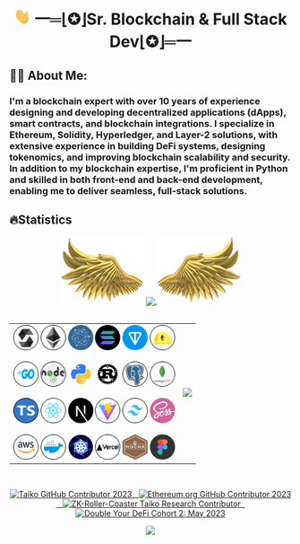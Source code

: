 <h1 align="center"><img height="30" width="30" src="./assets/image/Hi.gif"/> 一═⌊✪⌋Sr. Blockchain & Full Stack Dev⌊✪⌋═一
</h1>
<!-- <img src="https://readme-typing-svg.herokuapp.com?color=%23C8BE25&size=30&vCenter=true&width=1000&lines=👋+Full+Stack+Developer+Senior+Blockchain+Engineer;"> -->

## 👨‍💻 About Me:

### I'm a blockchain expert with over 10 years of experience designing and developing decentralized applications (dApps), smart contracts, and blockchain integrations. I specialize in Ethereum, Solidity, Hyperledger, and Layer-2 solutions, with extensive experience in building DeFi systems, designing tokenomics, and improving blockchain scalability and security.<br> In addition to my blockchain expertise, I'm proficient in Python and skilled in both front-end and back-end development, enabling me to deliver seamless, full-stack solutions.

## 🔥Statistics

<div align="center">
	<img align="start" height="120" width="150" right="50" src="./assets/image/left.png">
	<a href="https://github.com/0xIntelTech">
	<img align="center" height="160em" src="https://github-readme-stats-eight-theta.vercel.app/api?username=0xIntelTech&show_icons=true&theme=radical&include_all_commits=true&count_private=true"/>
	</a>
	<img align="start" height="120" width="150" src="./assets/image/right.png"/>
</div>

<br>

<div align="center">
    <table>
		<td>
		<div>
			<code><img width="45" src="./assets/figure/solidity.svg" alt="Solidity" title="Solidity"/></code>
			<code><img width="45" src="./assets/figure/ethereum.svg" alt="Ethereum" title="Ethereum"/></code>
			<code><img width="45" src="./assets/figure/hyperledger fabric.png" alt="Hyperledger Fabric" title="Hyperledger Fabric"/></code>
			<code><img width="45" src="./assets/figure/solana.png" alt="Solana" title="Solana"/></code>
			<code><img width="45" src="./assets/figure/ton_logo.svg" alt="Ton" title="Ton (FunC/Tact)"/></code>
			<code><img width="45" src="./assets/figure/hardhat.svg" alt="Hardhat" title="Hardhat"/></code>
			<br></br>
			<code><img width="45" src="./assets/figure/golang.svg" alt="Go" title="Go/Golang"/></code>
			<code><img width="45" src="./assets/figure/nodejs.svg" alt="Node.js" title="Node.js"/></code>
			<code><img width="45" src="./assets/figure/python.png" alt="Python" title="Python"/></code>
			<code><img width="45" src="./assets/figure/rust.png" alt="Rust" title="Rust"/></code>
			<code><img width="45" src="./assets/figure/postgresql.svg" alt="PostgreSQL" title="PostgreSQL"/></code>
			<code><img width="45" src="./assets/figure/mongodb.svg" alt="MongoDB" title="MongoDB"/></code>
			<br></br>
			<code><img width="45" src="./assets/figure/typescript.svg" alt="TypeScript" title="TypeScript"/></code>
			<code><img width="45" src="./assets/figure/reactjs.svg" alt="React.js" title="React.js"/></code>
			<code><img width="45" src="./assets/figure/nextjs.png" alt="Next.js" title="Next.js"/></code>
			<code><img width="45" src="./assets/figure/vitejs.svg" alt="Vitejs" title="Vitejs"/></code>
			<code><img width="45" src="./assets/figure/tailwindcss.svg" alt="Tailwind CSS" title="Tailwind CSS"/></code>
			<code><img width="45" src="./assets/figure/scss.png" alt="SCSS" title="SCSS"/></code>
			<br></br>
			<code><img width="45" src="./assets/figure/aws.svg" alt="AWS" title="AWS"/></code>
			<code><img width="45" src="./assets/figure/docker.svg" alt="Docker" title="Docker"/></code>
			<code><img width="45" src="./assets/figure/kubernates.png" alt="Kubernates" title="Kubernates"/></code>
			<code><img width="45" src="./assets/figure/vercel.svg" alt="Vercel" title="Vercel"/></code>
			<code><img width="45" src="./assets/figure/mochajs.svg" alt="Mocha" title="Mocha"/></code>
			<code><img width="45" src="./assets/figure/figma.png" alt="Figma" title="Figma"/></code>
		</div>
		</td>
		<td><img src="https://my-stats-43gk.vercel.app/api/top-langs/?username=0xIntelTech&hide=html,scss,css&langs_count=8&layout=compact&theme=github_dark&card_width=150" /></code></td>
    </table>
</div>

<br>

<div align="center">
	<p>
		<a target="_blank"href="https://www.gitpoap.io/gp/893"><img height=175 alt="Taiko GitHub Contributor 2023" src="https://www.gitpoap.io/_next/image?url=https%3A%2F%2Fassets.poap.xyz%2Fgitpoap3a-2023-taiko-contributor-2022-logo-1671723111328.png&w=750&q=75" />&nbsp&nbsp
		<a target="_blank"href="https://www.gitpoap.io/gp/879"><img height=175 alt="Ethereum.org GitHub Contributor 2023" src="https://www.gitpoap.io/_next/image?url=https%3A%2F%2Fassets.poap.xyz%2Fgitpoap3a-2023-ethereumorg-contributor-2022-logo-1671568487547.png&w=750&q=75" />&nbsp&nbsp
		<a target="_blank"href="https://poap.gallery/event/128736"><img height=175 alt="ZK-Roller-Coaster Taiko Research Contributor" src="https://assets.poap.xyz/taiko-research-contributors-2023-logo-1685987761596.png" />&nbsp&nbsp
		<a target="_blank" href="https://collectors.poap.xyz/en-US/token/6673781"><img height=175 alt="Double Your DeFi Cohort 2: May 2023" src="https://assets.poap.xyz/0c6eaacb-d527-479b-8a0e-d9e60726851d.png" />
	</p>
	<p align="center">
	<img src="https://capsule-render.vercel.app/api?type=waving&color=gradient&height=100&section=footer"/>
	</p>
</div>
